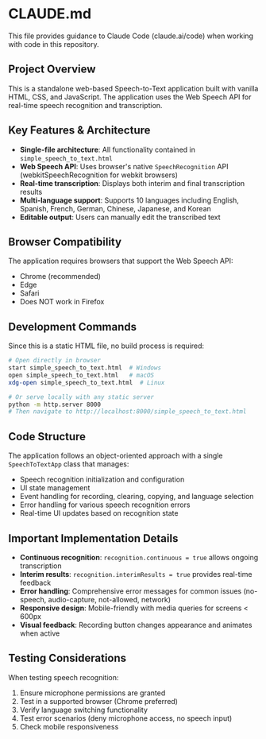 # CLAUDE.md

This file provides guidance to Claude Code (claude.ai/code) when working with code in this repository.

## Project Overview

This is a standalone web-based Speech-to-Text application built with vanilla HTML, CSS, and JavaScript. The application uses the Web Speech API for real-time speech recognition and transcription.

## Key Features & Architecture

- **Single-file architecture**: All functionality contained in `simple_speech_to_text.html`
- **Web Speech API**: Uses browser's native `SpeechRecognition` API (webkitSpeechRecognition for webkit browsers)
- **Real-time transcription**: Displays both interim and final transcription results
- **Multi-language support**: Supports 10 languages including English, Spanish, French, German, Chinese, Japanese, and Korean
- **Editable output**: Users can manually edit the transcribed text

## Browser Compatibility

The application requires browsers that support the Web Speech API:
- Chrome (recommended)
- Edge
- Safari
- Does NOT work in Firefox

## Development Commands

Since this is a static HTML file, no build process is required:

```bash
# Open directly in browser
start simple_speech_to_text.html  # Windows
open simple_speech_to_text.html   # macOS
xdg-open simple_speech_to_text.html  # Linux

# Or serve locally with any static server
python -m http.server 8000
# Then navigate to http://localhost:8000/simple_speech_to_text.html
```

## Code Structure

The application follows an object-oriented approach with a single `SpeechToTextApp` class that manages:
- Speech recognition initialization and configuration
- UI state management
- Event handling for recording, clearing, copying, and language selection
- Error handling for various speech recognition errors
- Real-time UI updates based on recognition state

## Important Implementation Details

- **Continuous recognition**: `recognition.continuous = true` allows ongoing transcription
- **Interim results**: `recognition.interimResults = true` provides real-time feedback
- **Error handling**: Comprehensive error messages for common issues (no-speech, audio-capture, not-allowed, network)
- **Responsive design**: Mobile-friendly with media queries for screens < 600px
- **Visual feedback**: Recording button changes appearance and animates when active

## Testing Considerations

When testing speech recognition:
1. Ensure microphone permissions are granted
2. Test in a supported browser (Chrome preferred)
3. Verify language switching functionality
4. Test error scenarios (deny microphone access, no speech input)
5. Check mobile responsiveness
